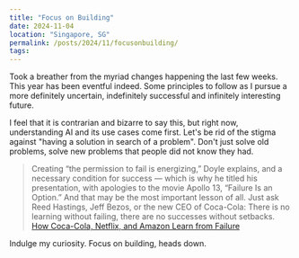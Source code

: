 ```yaml
---
title: "Focus on Building"
date: 2024-11-04
location: "Singapore, SG"
permalink: /posts/2024/11/focusonbuilding/
tags:
---
```


Took a breather from the myriad changes happening the last few weeks. This year has been eventful indeed. Some principles to follow as I pursue a more definitely uncertain, indefinitely successful and infinitely interesting future.

I feel that it is contrarian and bizarre to say this, but right now, understanding AI and its use cases come first. Let's be rid of the stigma against "having a solution in search of a problem". Don't just solve old problems, solve new problems that people did not know they had.

> Creating “the permission to fail is energizing,” Doyle explains, and a necessary condition for success — which is why he titled his presentation, with apologies to the movie Apollo 13, “Failure Is an Option.” And that may be the most important lesson of all. Just ask Reed Hastings, Jeff Bezos, or the new CEO of Coca-Cola: There is no learning without failing, there are no successes without setbacks.
> [How Coca-Cola, Netflix, and Amazon Learn from Failure](https://hbr.org/2017/11/how-coca-cola-netflix-and-amazon-learn-from-failure?tpcc=orgsocial_edit&utm_campaign=hbr&utm_medium=social&utm_source=linkedin)

Indulge my curiosity. Focus on building, heads down.
